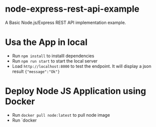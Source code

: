 # node-express-rest-api-example

A Basic Node.js/Express REST API implementation example.


# Usa the App in local

* Run `npm install` to installl dependencies
* Run `npm run start` to start the local server
* Load `http://localhost:8000` to test the endpoint. It will display a json result `{"message":"Ok"}`

# Deploy Node JS Application using Docker

* Run `docker pull node:latest` to pull node image
* Run `docker 











